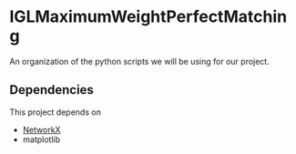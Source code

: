 # IGLMaximumWeightPerfectMatching
An organization of the python scripts we will be using for our project.

## Dependencies
This project depends on
* [NetworkX](https://github.com/networkx/networkx)
* matplotlib
